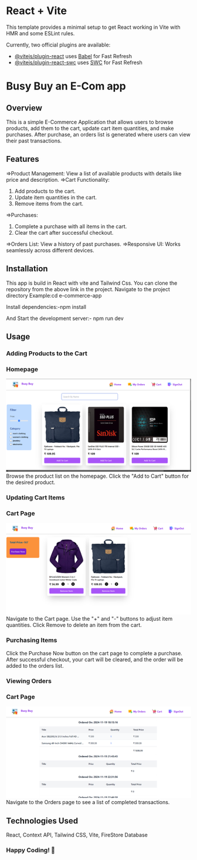 # React + Vite

This template provides a minimal setup to get React working in Vite with HMR and some ESLint rules.

Currently, two official plugins are available:

- [@vitejs/plugin-react](https://github.com/vitejs/vite-plugin-react/blob/main/packages/plugin-react/README.md) uses [Babel](https://babeljs.io/) for Fast Refresh
- [@vitejs/plugin-react-swc](https://github.com/vitejs/vite-plugin-react-swc) uses [SWC](https://swc.rs/) for Fast Refresh

# Busy Buy an E-Com app

## Overview

This is a simple E-Commerce Application that allows users to browse products, add them to the cart, update cart item quantities, and make purchases. After purchase, an orders list is generated where users can view their past transactions.

## Features

=>Product Management: View a list of available products with details like price and description.
=>Cart Functionality:

1. Add products to the cart.
2. Update item quantities in the cart.
3. Remove items from the cart.

=>Purchases:

1. Complete a purchase with all items in the cart.
2. Clear the cart after successful checkout.

=>Orders List: View a history of past purchases.
=>Responsive UI: Works seamlessly across different devices.

## Installation

This app is build in React with vite and Tailwind Css. You can clone the repository from the above link in the project.
Navigate to the project directory
Example:cd e-commerce-app

Install dependencies:-npm install

And Start the development server:- npm run dev

## Usage

### Adding Products to the Cart

### Homepage

![Homepage Screenshot](./public/images/HomePage.png)
Browse the product list on the homepage.
Click the "Add to Cart" button for the desired product.

### Updating Cart Items

### Cart Page

![Cart Page Screenshot](./public/images/CartItems.png)
Navigate to the Cart page.
Use the "+" and "-" buttons to adjust item quantities.
Click Remove to delete an item from the cart.

### Purchasing Items

Click the Purchase Now button on the cart page to complete a purchase.
After successful checkout, your cart will be cleared, and the order will be added to the orders list.

### Viewing Orders

### Cart Page

![Orders Page Screenshot](./public/images/Orders.png)
Navigate to the Orders page to see a list of completed transactions.

## Technologies Used

React, Context API, Tailwind CSS, Vite, FireStore Database

### Happy Coding! 🚀

